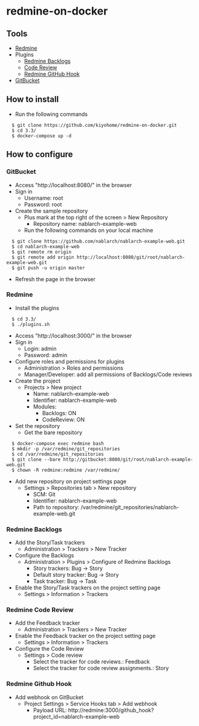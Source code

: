 # redmine-on-docker

## Tools

- [Redmine](http://www.redmine.org/)
- Plugins
  - [Redmine Backlogs](https://backlogs.github.io/www/)
  - [Code Review](http://www.redmine.org/plugins/redmine_code_review)
  - [Redmine GitHub Hook](https://github.com/koppen/redmine_github_hook)
- [GitBucket](https://github.com/gitbucket/gitbucket)

## How to install

- Run the following commands
```
  $ git clone https://github.com/kiyohome/redmine-on-docker.git
  $ cd 3.3/
  $ docker-compose up -d
```

## How to configure

### GitBucket

- Access "http://localhost:8080/" in the browser
- Sign in
  - Username: root
  - Password: root
- Create the sample repository
  - Plus mark at the top right of the screen > New Repository
    - Repository name: nablarch-example-web
  - Run the following commands on your local machine
```
  $ git clone https://github.com/nablarch/nablarch-example-web.git
  $ cd nablarch-example-web
  $ git remote rm origin
  $ git remote add origin http://localhost:8080/git/root/nablarch-example-web.git
  $ git push -u origin master
```
- Refresh the page in the browser

### Redmine

- Install the plugins
```
  $ cd 3.3/
  $ ./plugins.sh
```
- Access "http://localhost:3000/" in the browser
- Sign in
  - Login: admin
  - Password: admin
- Configure roles and permissions for plugins
  - Administration > Roles and permissions
  - Manager/Developer: add all permissions of Backlogs/Code reviews
- Create the project
  - Projects > New project
    - Name: nablarch-example-web
    - Identifier: nablarch-example-web
    - Modules:
      - Backlogs: ON
      - CodeReview: ON
- Set the repository
  - Get the bare repository
```
  $ docker-compose exec redmine bash
  $ mkdir -p /var/redmine/git_repositories
  $ cd /var/redmine/git_repositories
  $ git clone --bare http://gitbucket:8080/git/root/nablarch-example-web.git
  $ chown -R redmine:redmine /var/redmine/
```
  - Add new repository on project settings page
    - Settings > Repositories tab > New repository
      - SCM: Git
      - Identifier: nablarch-example-web
      - Path to repository: /var/redmine/git_repositories/nablarch-example-web.git

### Redmine Backlogs

- Add the Story/Task trackers
  - Administration > Trackers > New Tracker
- Configure the Backlogs
  - Administration > Plugins > Configure of Redmine Backlogs
    - Story trackers: Bug -> Story
    - Default story tracker: Bug -> Story
    - Task tracker: Bug -> Task
- Enable the Story/Task trackers on the project setting page
  - Settings > Information > Trackers

### Redmine Code Review

- Add the Feedback tracker
  - Administration > Trackers > New Tracker
- Enable the Feedback tracker on the project setting page
  - Settings > Information > Trackers
- Configure the Code Review
  - Settings > Code review
    - Select the tracker for code reviews.: Feedback
    - Select the tracker for code review assignments.: Story

### Redmine Github Hook

- Add webhook on GitBucket
  - Project Settings > Service Hooks tab > Add webhook
    - Payload URL: http://redmine:3000/github_hook?project_id=nablarch-example-web